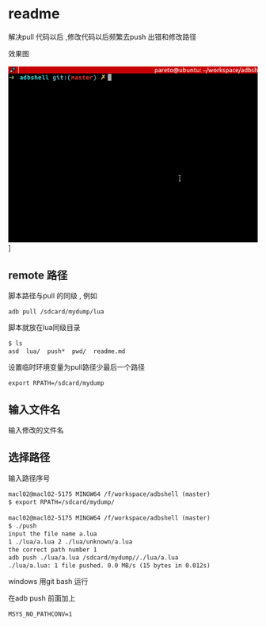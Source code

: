 # readme

解决pull 代码以后 ,修改代码以后频繁去push 出错和修改路径

效果图

![](./res/wd.gif)]


## remote 路径

脚本路径与pull 的同级 , 例如

```
adb pull /sdcard/mydump/lua
```

脚本就放在lua同级目录

```
$ ls
asd  lua/  push*  pwd/  readme.md
```

设置临时环境变量为pull路径少最后一个路径

```
export RPATH=/sdcard/mydump
```

## 输入文件名

输入修改的文件名

## 选择路径

输入路径序号

```
macl02@macl02-5175 MINGW64 /f/workspace/adbshell (master)
$ export RPATH=/sdcard/mydump/

macl02@macl02-5175 MINGW64 /f/workspace/adbshell (master)
$ ./push
input the file name a.lua
1 ./lua/a.lua 2 ./lua/unknown/a.lua
the correct path number 1
adb push ./lua/a.lua /sdcard/mydump//./lua/a.lua
./lua/a.lua: 1 file pushed. 0.0 MB/s (15 bytes in 0.012s)

```

windows 用git bash 运行

在adb push 前面加上

```
MSYS_NO_PATHCONV=1
```



